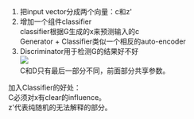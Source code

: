 1. 把input vector分成两个向量：c和z'  
2. 增加一个组件classifier  
classifier根据G生成的x来预测输入的c  
Generator + Classifier类似一个相反的auto-encoder  
3. Discriminator用于检测G的结果好不好  
![](/assets/images/GAN/28.png)   
C和D只有最后一部分不同，前面部分共享参数。  

加入Classifier的好处：  
C必须对x有clear的influence。  
z'代表纯随机的无法解释的部分。  